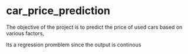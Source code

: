 # car_price_prediction

 The objective of the project is to predict the price of used cars based on various factors,

 
 Its a regression  promblem since the output is continous
 
